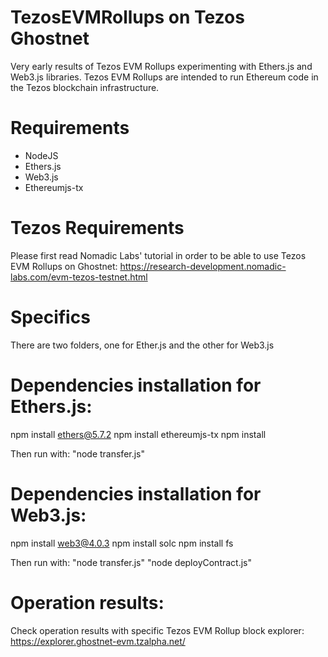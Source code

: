 # TezosEVMRollups on Tezos Ghostnet

Very early results of Tezos EVM Rollups experimenting with Ethers.js and Web3.js libraries.
Tezos EVM Rollups are intended to run Ethereum code in the Tezos blockchain infrastructure.

# Requirements

* NodeJS
* Ethers.js
* Web3.js
* Ethereumjs-tx

# Tezos Requirements

Please first read Nomadic Labs' tutorial in order to be able to use Tezos EVM Rollups on Ghostnet: https://research-development.nomadic-labs.com/evm-tezos-testnet.html

# Specifics

There are two folders, one for Ether.js and the other for Web3.js

# Dependencies installation for Ethers.js:

npm install ethers@5.7.2
npm install ethereumjs-tx
npm install

Then run with: "node transfer.js"


# Dependencies installation for Web3.js:

npm install web3@4.0.3
npm install solc
npm install fs

Then run with: "node transfer.js"
               "node deployContract.js"


# Operation results:

Check operation results with specific Tezos EVM Rollup block explorer: 
https://explorer.ghostnet-evm.tzalpha.net/





